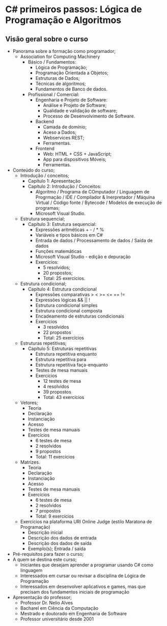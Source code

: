 # C# primeiros passos: Lógica de Programação e Algoritmos

## Visão geral sobre o curso

- Panorama sobre a formação como programador;
  - Association for Computing Machinery
    - Básico / Fundamentos:
      - Lógica de Programação;
      - Programação Orientada a Objetos;
      - Estruturas de Dados;
      - Técnicas de algoritmos;
      - Fundamentos de Banco de dados.
    - Profissional / Comercial:
      - Engenharia e Projeto de Software:
        - Análise e Projeto de Software;
        - Qualidade e validação de software;
        - Processo de Desenvolvimento de Software.
      - Backend
        - Camada de domínio;
        - Aceso a Dados;
        - Webservices REST;
        - Ferramentas.
      - Frontend
        - Web: HTML + CSS + JavaScript;
        - App para dispositivos Móveis;
        - Ferramentas.
- Conteúdo do curso;
  - Introdução / conceitos;
    - Capítulo 1: Apresentação
    - Capítulo 2: Introdução / Conceitos:
      - Algoritmo / Programa de COmputador / Linguagem de Progrmação / IDE / Compilador & Inerpretador / Máquina Virtual / Código fonte / Bytecode / Modelos de execução de programas;
      - Microsoft Visual Studio.
  - Estrutura sequencial;
    - Capítulo 3: Estrutura sequencial:
      - Expressões aritméticas + - / * %
      - Variáveis e tipos básicos em C#
      - Entrada de dados / Processamento de dados / Saída de dados
      - Funções matemáticas
      - Microsoft Visual Studio - edição e depuração
      - Exercícios:
        - 5 resolvidos;
        - 20 propostos;
        - Total: 25 exercícios.
  - Estrutura condicional;
    - Capítulo 4: Estrutura condicional
      - Expressões comparativas  >  <  >=  <=  ==  !=
      - Expressões lógicas &&  ||  !
      - Estrutura condicional simples
      - Estrutura condicional composta
      - Encadeamento de estruturas condicionais
      - Exercícios
        - 3 resolvidos
        - 22 propostos
        - Total: 25 exercícios
  - Estruturas repetitivas;
    - Capítulo 5: Estruturas repetitivas
      - Estrutura repetitiva enquanto
      - Estrutura repetitiva para
      - Estrutura repetitiva faça-enquanto
      - Testes de mesa manuais
      - Exercícios
        - 12 testes de mesa
        - 4 resolvidos
        - 39 propostos
        - Total: 43 exercícios
  - Vetores;
    - Teoria
    - Declaração
    - Instanciação
    - Acesso
    - Testes de mesa manuais
    - Exercícios
      - 6 testes de mesa
      - 2 resolvidos
      - 9 propostos
      - Total: 11 exercícios
  - Matrizes.
    - Teoria
    - Declaração
    - Instanciação
    - Acesso
    - Testes de mesa manuais
    - Exercícios
      - 6 testes de mesa
      - 2 resolvidos
      - 7 propostos
      - Total: 9 exercícios
  - Exercícios na plataforma URI Online Judge (estilo Maratona de Programação)
    - Descrição inicial
    - Descrição dos dados de entrada
    - Descrição dos dados de saída
    - Exemplo(s); Entrada / saída
- Pré-requisitos para fazer o curso;
- A quem se destina este curso;
  - Iniciantes que desejam aprender a programar usando C# como linguagem
  - Interessados em cursar ou revisar a disciplina de Lógica de Programação
  - Interessados em desenvolver aplicativos e games, mas que precisam dos fundamentos iniciais de programação
- Apresentação do professor;
  - Professor Dr. Nelio Alves
  - Bacharel em Ciência da Computação
  - Mestrado e doutorado em Engenharia de Software
  - Professor universitário desde 2001